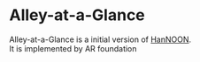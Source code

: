 # Alley-at-a-Glance

Alley-at-a-Glance is a initial version of [HanNOON](https://github.com/Bal1oon/HanNoonAR). \
It is implemented by AR foundation
